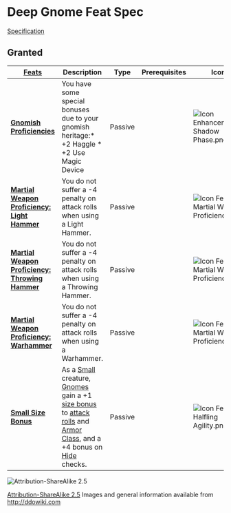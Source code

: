 # Deep Gnome Feat Spec

[Specification](http://ddowiki.com/page/Category:Deep_Gnome_feats)

## Granted

|[ ][grantedFeats] [Feats][result] | Description | Type | Prerequisites | Icon |
|----------------------------------------|--------|----|----|---|
| **[Gnomish Proficiencies](http://ddowiki.com/edit/Gnomish_Proficiencies?redlink=1 "Gnomish Proficiencies (page does not exist)")** | You have some special bonuses due to your gnomish heritage:* +2 Haggle * +2 Use Magic Device | Passive  |  |![Icon Enhancement Shadow Phase.png](/images/Icon_Enhancement_Shadow_Phase.png) |
| **[Martial Weapon Proficiency: Light Hammer](http://ddowiki.com/page/Martial_Weapon_Proficiency#Light_Hammer "Martial Weapon Proficiency")**  | You do not suffer a -4 penalty on attack rolls when using a Light Hammer. |  Passive  |   | ![Icon Feat Martial Weapon Proficiency.png](/images/thumb/36px-Icon_Feat_Martial_Weapon_Proficiency.png)|
| **[Martial Weapon Proficiency: Throwing Hammer](http://ddowiki.com/page/Martial_Weapon_Proficiency#Throwing_Hammer "Martial Weapon Proficiency")**  | You do not suffer a -4 penalty on attack rolls when using a Throwing Hammer. |  Passive  |   |![Icon Feat Martial Weapon Proficiency.png](/images/thumb/36px-Icon_Feat_Martial_Weapon_Proficiency.png)|
| **[Martial Weapon Proficiency: Warhammer](http://ddowiki.com/page/Martial_Weapon_Proficiency#Warhammer "Martial Weapon Proficiency")**  | You do not suffer a -4 penalty on attack rolls when using a Warhammer. |  Passive  |   |![Icon Feat Martial Weapon Proficiency.png](/images/thumb/36px-Icon_Feat_Martial_Weapon_Proficiency.png) |
|**[Small Size Bonus](http://ddowiki.com/page/Small_Size_Bonus "Small Size Bonus")**  | As a [Small](http://ddowiki.com/page/Small "Small") creature, [Gnomes](http://ddowiki.com/page/Gnome "Gnome") gain a +1 [size bonus](http://ddowiki.com/page/Size_bonus "Size bonus") to [attack rolls](http://ddowiki.com/page/Attack_roll "Attack roll") and [Armor Class](http://ddowiki.com/page/Armor_Class "Armor Class"), and a +4 bonus on [Hide](http://ddowiki.com/page/Hide "Hide") checks.| Passive  |   |![Icon Feat Halfling Agility.png](/images/Icon_Feat_Halfling_Agility.png)|

[grantedFeats]: - "c:verify-rows=#feat:verifyGrantedFeats()"

[availableFeats]: - "c:verify-rows=#feat:verifyAvailableFeats()"

[_matchStrategy_]: - "c:matchStrategy=KeyMatch"

[result]: - "?=#feat"

[elf_feat]: http://www.ddowiki.com/edit/Elf_(feat)?redlink=1 "Elf (feat) (page does not exist)"

[elf_race]: http://www.ddowiki.com/page/Elf "Elf"

[sunelf_race]: http://www.ddowiki.com/page/Sun_Elf_(Morninglord) "Sun Elf (Morninglord)"

![Attribution-ShareAlike 2.5](/images/somerights20.png)

[Attribution-ShareAlike 2.5](https://creativecommons.org/licenses/by-sa/2.5/) Images and general information available
from http://ddowiki.com

